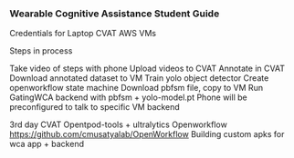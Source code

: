 ### Wearable Cognitive Assistance Student Guide
Credentials for
Laptop
CVAT
AWS VMs


Steps in process

Take video of steps with phone
Upload videos to CVAT
Annotate in CVAT
Download annotated dataset to VM
Train yolo object detector
Create openworkflow state machine
Download pbfsm file, copy to VM
Run GatingWCA backend with pbfsm + yolo-model.pt
Phone will be preconfigured to talk to specific VM backend

3rd day
CVAT
Opentpod-tools + ultralytics
Openworkflow
https://github.com/cmusatyalab/OpenWorkflow
Building custom apks for wca app + backend

